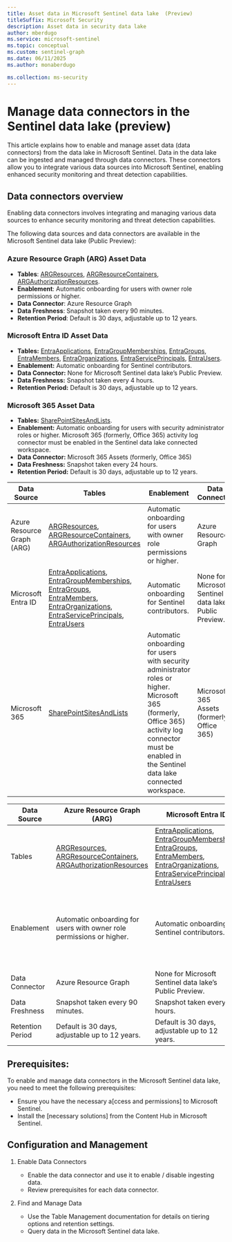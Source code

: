 ```yaml
---  
title: Asset data in Microsoft Sentinel data lake  (Preview)
titleSuffix: Microsoft Security  
description: Asset data in security data lake 
author: mberdugo  
ms.service: microsoft-sentinel  
ms.topic: conceptual
ms.custom: sentinel-graph
ms.date: 06/11/2025
ms.author: monaberdugo  

ms.collection: ms-security  
---
```


# Manage data connectors in the Sentinel data lake (preview)

This article explains how to enable and manage asset data (data connectors) from the data lake in Microsoft Sentinel. Data in the data lake can be ingested and managed through data connectors. These connectors allow you to integrate various data sources into Microsoft Sentinel, enabling enhanced security monitoring and threat detection capabilities.

## Data connectors overview

Enabling data connectors involves integrating and managing various data sources to enhance security monitoring and threat detection capabilities.

The following data sources and data connectors are available in the Microsoft Sentinel data lake (Public Preview):

### Azure Resource Graph (ARG) Asset Data

- **Tables**: [ARGResources](./asset-data-tables.md#arg-resources), [ARGResourceContainers](./asset-data-tables.md#arg-resource-containers), [ARGAuthorizationResources](./asset-data-tables.md#arg-authorization-resources).
- **Enablement**: Automatic onboarding for users with owner role permissions or higher.
- **Data Connector**: Azure Resource Graph
- **Data Freshness**: Snapshot taken every 90 minutes.
- **Retention Period**: Default is 30 days, adjustable up to 12 years.

### Microsoft Entra ID Asset Data

- **Tables:** [EntraApplications](./asset-data-tables.md#entra-applications), [EntraGroupMemberships](./asset-data-tables.md#entra-group-memberships), [EntraGroups](./asset-data-tables.md#entra-groups), [EntraMembers](./asset-data-tables.md#entra-members), [EntraOrganizations](./asset-data-tables.md#entra-organizations), [EntraServicePrincipals](./asset-data-tables.md#entra-service-principals), [EntraUsers](./asset-data-tables.md#entra-users).
- **Enablement:** Automatic onboarding for Sentinel contributors.
- **Data Connector:** None for Microsoft Sentinel data lake’s Public Preview.
- **Data Freshness:** Snapshot taken every 4 hours.
- **Retention Period:** Default is 30 days, adjustable up to 12 years.

### Microsoft 365 Asset Data

- **Tables:** [SharePointSitesAndLists](./asset-data-tables.md#sharepoint-sites-and-lists).
- **Enablement:** Automatic onboarding for users with security administrator roles or higher. Microsoft 365 (formerly, Office 365) activity log connector must be enabled in the Sentinel data lake connected workspace.
- **Data Connector:** Microsoft 365 Assets (formerly, Office 365)
- **Data Freshness:** Snapshot taken every 24 hours.
- **Retention Period:** Default is 30 days, adjustable up to 12 years.

| Data Source                  | Tables                                                                                                                                                                                                                                         | Enablement                                                                                                                        | Data Connector                                 | Data Freshness                  | Retention Period                                 |
|------------------------------|-----------------------------------------------------------------------------------------------------------------------------------------------------------------------------------------------------------------------------------------------|-----------------------------------------------------------------------------------------------------------------------------------|------------------------------------------------|-------------------------------|--------------------------------------------------|
| Azure Resource Graph (ARG)   | [ARGResources](./asset-data-tables.md#arg-resources), [ARGResourceContainers](./asset-data-tables.md#arg-resource-containers), [ARGAuthorizationResources](./asset-data-tables.md#arg-authorization-resources)                           | Automatic onboarding for users with owner role permissions or higher.                                                             | Azure Resource Graph                            | Snapshot taken every 90 minutes. | Default is 30 days, adjustable up to 12 years.   |
| Microsoft Entra ID           | [EntraApplications](./asset-data-tables.md#entra-applications), [EntraGroupMemberships](./asset-data-tables.md#entra-group-memberships), [EntraGroups](./asset-data-tables.md#entra-groups), [EntraMembers](./asset-data-tables.md#entra-members), [EntraOrganizations](./asset-data-tables.md#entra-organizations), [EntraServicePrincipals](./asset-data-tables.md#entra-service-principals), [EntraUsers](./asset-data-tables.md#entra-users) | Automatic onboarding for Sentinel contributors.                                                                                   | None for Microsoft Sentinel data lake’s Public Preview. | Snapshot taken every 4 hours.   | Default is 30 days, adjustable up to 12 years.   |
| Microsoft 365                | [SharePointSitesAndLists](./asset-data-tables.md#sharepoint-sites-and-lists)                                                                                                                              | Automatic onboarding for users with security administrator roles or higher. Microsoft 365 (formerly, Office 365) activity log connector must be enabled in the Sentinel data lake connected workspace. | Microsoft 365 Assets (formerly, Office 365)     | Snapshot taken every 24 hours.   | Default is 30 days, adjustable up to 12 years.   |

| Data Source      | Azure Resource Graph (ARG)                                                                                                                                                                                     | Microsoft Entra ID                                                                                                                                                                                                                                                                                                                                                                                                                               | Microsoft 365                                                                                                                                                                                          |   |
|------------------|----------------------------------------------------------------------------------------------------------------------------------------------------------------------------------------------------------------|--------------------------------------------------------------------------------------------------------------------------------------------------------------------------------------------------------------------------------------------------------------------------------------------------------------------------------------------------------------------------------------------------------------------------------------------------|--------------------------------------------------------------------------------------------------------------------------------------------------------------------------------------------------------|---|
| Tables           | [ARGResources](./asset-data-tables.md#arg-resources), [ARGResourceContainers](./asset-data-tables.md#arg-resource-containers), [ARGAuthorizationResources](./asset-data-tables.md#arg-authorization-resources) | [EntraApplications](./asset-data-tables.md#entra-applications), [EntraGroupMemberships](./asset-data-tables.md#entra-group-memberships), [EntraGroups](./asset-data-tables.md#entra-groups), [EntraMembers](./asset-data-tables.md#entra-members), [EntraOrganizations](./asset-data-tables.md#entra-organizations), [EntraServicePrincipals](./asset-data-tables.md#entra-service-principals), [EntraUsers](./asset-data-tables.md#entra-users) | [SharePointSitesAndLists](./asset-data-tables.md#sharepoint-sites-and-lists)                                                                                                                           |   |
| Enablement       | Automatic onboarding for users with owner role permissions or higher.                                                                                                                                          | Automatic onboarding for Sentinel contributors.                                                                                                                                                                                                                                                                                                                                                                                                  | Automatic onboarding for users with security administrator roles or higher. Microsoft 365 (formerly, Office 365) activity log connector must be enabled in the Sentinel data lake connected workspace. |   |
| Data Connector   | Azure Resource Graph                                                                                                                                                                                           | None for Microsoft Sentinel data lake’s Public Preview.                                                                                                                                                                                                                                                                                                                                                                                          | Microsoft 365 Assets (formerly, Office 365)                                                                                                                                                            |   |
| Data Freshness   | Snapshot taken every 90 minutes.                                                                                                                                                                               | Snapshot taken every 4 hours.                                                                                                                                                                                                                                                                                                                                                                                                                    | Snapshot taken every 24 hours.                                                                                                                                                                         |   |
| Retention Period | Default is 30 days, adjustable up to 12 years.                                                                                                                                                                 | Default is 30 days, adjustable up to 12 years.                                                                                                                                                                                                                                                                                                                                                                                                   | Default is 30 days, adjustable up to 12 years.                                                                                                                                                         |   |

## Prerequisites:

To enable and manage data connectors in the Microsoft Sentinel data lake, you need to meet the following prerequisites:

- Ensure you have the necessary a[ccess and permissions] to Microsoft Sentinel.
- Install the [necessary solutions] from the Content Hub in Microsoft Sentinel.

## Configuration and Management

1. Enable Data Connectors

    - Enable the data connector and use it to enable / disable ingesting data.
    - Review prerequisites for each data connector.

1. Find and Manage Data

    - Use the Table Management documentation for details on tiering options and retention settings.
    - Query data in the Microsoft Sentinel data lake.

